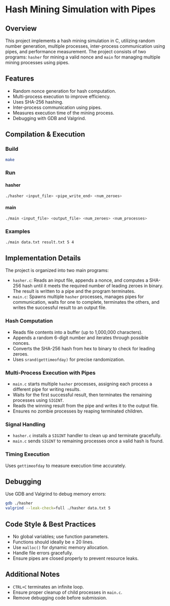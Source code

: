 # Hash Mining Simulation with Pipes

## Overview
This project implements a hash mining simulation in C, utilizing random number generation, multiple processes, inter-process communication using pipes, and performance measurement. The project consists of two programs: `hasher` for mining a valid nonce and `main` for managing multiple mining processes using pipes.

## Features
- Random nonce generation for hash computation.
- Multi-process execution to improve efficiency.
- Uses SHA-256 hashing.
- Inter-process communication using pipes.
- Measures execution time of the mining process.
- Debugging with GDB and Valgrind.

## Compilation & Execution
### Build
```sh
make
```

### Run
#### hasher
```sh
./hasher <input_file> <pipe_write_end> <num_zeroes>
```
#### main
```sh
./main <input_file> <output_file> <num_zeroes> <num_processes>
```

### Examples
```sh
./main data.txt result.txt 5 4
```

## Implementation Details
The project is organized into two main programs:
- `hasher.c`: Reads an input file, appends a nonce, and computes a SHA-256 hash until it meets the required number of leading zeroes in binary. The result is written to a pipe and the program terminates.
- `main.c`: Spawns multiple `hasher` processes, manages pipes for communication, waits for one to complete, terminates the others, and writes the successful result to an output file.

### Hash Computation
- Reads file contents into a buffer (up to 1,000,000 characters).
- Appends a random 6-digit number and iterates through possible nonces.
- Converts the SHA-256 hash from hex to binary to check for leading zeroes.
- Uses `srand(gettimeofday)` for precise randomization.

### Multi-Process Execution with Pipes
- `main.c` starts multiple `hasher` processes, assigning each process a different pipe for writing results.
- Waits for the first successful result, then terminates the remaining processes using `SIGINT`.
- Reads the winning result from the pipe and writes it to the output file.
- Ensures no zombie processes by reaping terminated children.

### Signal Handling
- `hasher.c` installs a `SIGINT` handler to clean up and terminate gracefully.
- `main.c` sends `SIGINT` to remaining processes once a valid hash is found.

### Timing Execution
Uses `gettimeofday` to measure execution time accurately.

## Debugging
Use GDB and Valgrind to debug memory errors:
```sh
gdb ./hasher
valgrind --leak-check=full ./hasher data.txt 5
```

## Code Style & Best Practices
- No global variables; use function parameters.
- Functions should ideally be ≤ 20 lines.
- Use `malloc()` for dynamic memory allocation.
- Handle file errors gracefully.
- Ensure pipes are closed properly to prevent resource leaks.

## Additional Notes
- `CTRL+C` terminates an infinite loop.
- Ensure proper cleanup of child processes in `main.c`.
- Remove debugging code before submission.
